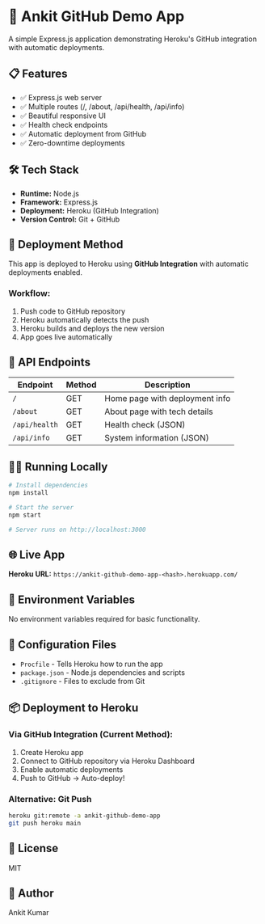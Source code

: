 # 🚀 Ankit GitHub Demo App

A simple Express.js application demonstrating Heroku's GitHub integration with automatic deployments.

## 📋 Features

- ✅ Express.js web server
- ✅ Multiple routes (/, /about, /api/health, /api/info)
- ✅ Beautiful responsive UI
- ✅ Health check endpoints
- ✅ Automatic deployment from GitHub
- ✅ Zero-downtime deployments

## 🛠️ Tech Stack

- **Runtime:** Node.js
- **Framework:** Express.js
- **Deployment:** Heroku (GitHub Integration)
- **Version Control:** Git + GitHub

## 🚀 Deployment Method

This app is deployed to Heroku using **GitHub Integration** with automatic deployments enabled.

### Workflow:
1. Push code to GitHub repository
2. Heroku automatically detects the push
3. Heroku builds and deploys the new version
4. App goes live automatically

## 📡 API Endpoints

| Endpoint | Method | Description |
|----------|--------|-------------|
| `/` | GET | Home page with deployment info |
| `/about` | GET | About page with tech details |
| `/api/health` | GET | Health check (JSON) |
| `/api/info` | GET | System information (JSON) |

## 🏃‍♂️ Running Locally

```bash
# Install dependencies
npm install

# Start the server
npm start

# Server runs on http://localhost:3000
```

## 🌐 Live App

**Heroku URL:** `https://ankit-github-demo-app-<hash>.herokuapp.com/`

## 📝 Environment Variables

No environment variables required for basic functionality.

## 🔧 Configuration Files

- `Procfile` - Tells Heroku how to run the app
- `package.json` - Node.js dependencies and scripts
- `.gitignore` - Files to exclude from Git

## 📦 Deployment to Heroku

### Via GitHub Integration (Current Method):

1. Create Heroku app
2. Connect to GitHub repository via Heroku Dashboard
3. Enable automatic deployments
4. Push to GitHub → Auto-deploy!

### Alternative: Git Push

```bash
heroku git:remote -a ankit-github-demo-app
git push heroku main
```

## 📄 License

MIT

## 👤 Author

Ankit Kumar
